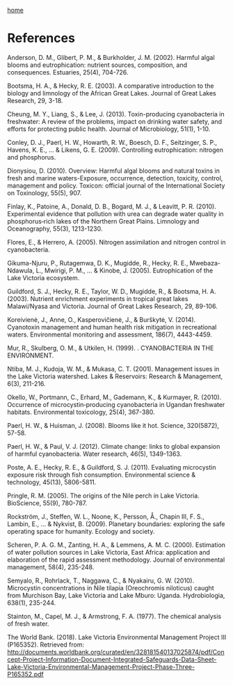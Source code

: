 ---
---

[home](home.html)

# References

Anderson, D. M., Glibert, P. M., & Burkholder, J. M. (2002). Harmful algal blooms and eutrophication: nutrient sources, composition, and consequences. Estuaries, 25(4), 704-726.

Bootsma, H. A., & Hecky, R. E. (2003). A comparative introduction to the biology and limnology of the African Great Lakes. Journal of Great Lakes Research, 29, 3-18.

Cheung, M. Y., Liang, S., & Lee, J. (2013). Toxin-producing cyanobacteria in freshwater: A review of the problems, impact on drinking water safety, and efforts for protecting public health. Journal of Microbiology, 51(1), 1-10.

Conley, D. J., Paerl, H. W., Howarth, R. W., Boesch, D. F., Seitzinger, S. P., Havens, K. E., ... & Likens, G. E. (2009). Controlling eutrophication: nitrogen and phosphorus.

Dionysiou, D. (2010). Overview: Harmful algal blooms and natural toxins in fresh and marine waters-Exposure, occurrence, detection, toxicity, control, management and policy. Toxicon: official journal of the International Society on Toxinology, 55(5), 907.

Finlay, K., Patoine, A., Donald, D. B., Bogard, M. J., & Leavitt, P. R. (2010). Experimental evidence that pollution with urea can degrade water quality in phosphorus‐rich lakes of the Northern Great Plains. Limnology and Oceanography, 55(3), 1213-1230.

Flores, E., & Herrero, A. (2005). Nitrogen assimilation and nitrogen control in cyanobacteria.

Gikuma-Njuru, P., Rutagemwa, D. K., Mugidde, R., Hecky, R. E., Mwebaza-Ndawula, L., Mwirigi, P. M., ... & Kinobe, J. (2005). Eutrophication of the Lake Victoria ecosystem.

Guildford, S. J., Hecky, R. E., Taylor, W. D., Mugidde, R., & Bootsma, H. A. (2003). Nutrient enrichment experiments in tropical great lakes Malawi/Nyasa and Victoria. Journal of Great Lakes Research, 29, 89-106.

Koreivienė, J., Anne, O., Kasperovičienė, J., & Burškytė, V. (2014). Cyanotoxin management and human health risk mitigation in recreational waters. Environmental monitoring and assessment, 186(7), 4443-4459.

Mur, R., Skulberg, O. M., & Utkilen, H. (1999). . CYANOBACTERIA IN THE ENVIRONMENT.

Ntiba, M. J., Kudoja, W. M., & Mukasa, C. T. (2001). Management issues in the Lake Victoria watershed. Lakes & Reservoirs: Research & Management, 6(3), 211-216.

Okello, W., Portmann, C., Erhard, M., Gademann, K., & Kurmayer, R. (2010). Occurrence of microcystin‐producing cyanobacteria in Ugandan freshwater habitats. Environmental toxicology, 25(4), 367-380.

Paerl, H. W., & Huisman, J. (2008). Blooms like it hot. Science, 320(5872), 57-58.

Paerl, H. W., & Paul, V. J. (2012). Climate change: links to global expansion of harmful cyanobacteria. Water research, 46(5), 1349-1363.

Poste, A. E., Hecky, R. E., & Guildford, S. J. (2011). Evaluating microcystin exposure risk through fish consumption. Environmental science & technology, 45(13), 5806-5811.

Pringle, R. M. (2005). The origins of the Nile perch in Lake Victoria. BioScience, 55(9), 780-787.

Rockström, J., Steffen, W. L., Noone, K., Persson, Å., Chapin III, F. S., Lambin, E., ... & Nykvist, B. (2009). Planetary boundaries: exploring the safe operating space for humanity. Ecology and society.

Scheren, P. A. G. M., Zanting, H. A., & Lemmens, A. M. C. (2000). Estimation of water pollution sources in Lake Victoria, East Africa: application and elaboration of the rapid assessment methodology. Journal of environmental management, 58(4), 235-248.

Semyalo, R., Rohrlack, T., Naggawa, C., & Nyakairu, G. W. (2010). Microcystin concentrations in Nile tilapia (Oreochromis niloticus) caught from Murchison Bay, Lake Victoria and Lake Mburo: Uganda. Hydrobiologia, 638(1), 235-244.

Stainton, M., Capel, M. J., & Armstrong, F. A. (1977). The chemical analysis of fresh water.

The World Bank. (2018). Lake Victoria Environmental Management Project III (P165352). Retrieved from: http://documents.worldbank.org/curated/en/328181540137025874/pdf/Concept-Project-Information-Document-Integrated-Safeguards-Data-Sheet-Lake-Victoria-Environmental-Management-Project-Phase-Three-P165352.pdf
